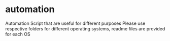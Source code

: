 # automation
Automation Script that are useful for different purposes
Please use respective folders for different operating systems, readme files are provided for each OS

